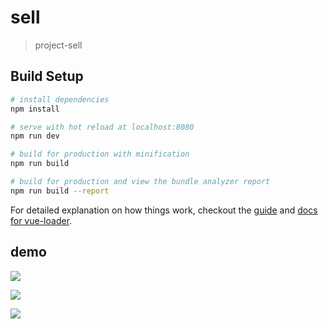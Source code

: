 # sell

> project-sell

## Build Setup

``` bash
# install dependencies
npm install

# serve with hot reload at localhost:8080
npm run dev

# build for production with minification
npm run build

# build for production and view the bundle analyzer report
npm run build --report
```

For detailed explanation on how things work, checkout the [guide](http://vuejs-templates.github.io/webpack/) and [docs for vue-loader](http://vuejs.github.io/vue-loader).

## demo

![](https://hhg12.github.io/vue-sell/1.png)

![](https://hhg12.github.io/vue-sell/2.png)

![](https://hhg12.github.io/vue-sell/3.png)
